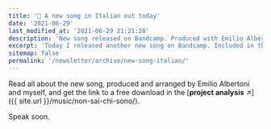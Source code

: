 ```yaml
---
title: '🎵 A new song in Italian out today'
date: '2021-06-29'
last_modified_at: '2021-06-29 21:21:28'
description: 'New song released on Bandcamp. Produced with Emilio Albertoni, Non sai chi sono is a remix of an original song by Italian artist Gianluca Lo Presti.'
excerpt: 'Today I released another new song on Bandcamp. Included in the new EP <em>Aperture</em>, <em>Non sai chi sono</em> is the remix of an original song by Italian artist and producer Nevica, aka Gianluca Lo Presti.'
sitemap: false
permalink: '/newsletter/archive/new-song-italian/'
---
```

Read all about the new song, produced and arranged by Emilio Albertoni and myself, and get the link to a free download in the [**project analysis** ↗︎]({{ site.url }}/music/non-sai-chi-sono/).

Speak soon.